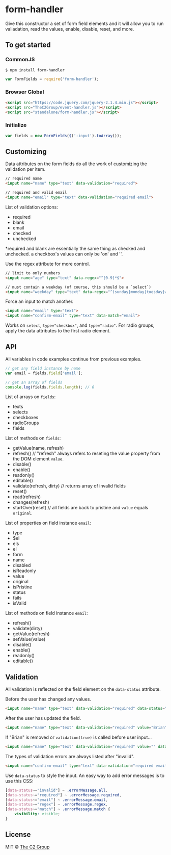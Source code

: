 form-handler
============

Give this constructor a set of form field elements and it will allow you to run valiadation, read the values, enable, disable, reset, and more.


To get started
--------------

### CommonJS

```
$ npm install form-handler
```

```js
var FormFields = require('form-handler');
```

### Browser Global

```html
<script src="https://code.jquery.com/jquery-2.1.4.min.js"></script>
<script src="TheC2Group/event-handler.js"></script>
<script src="standalone/form-handler.js"></script>
```

### Initialize

```js
var fields = new FormFields($(':input').toArray());
```


Customizing
-----------

Data attributes on the form fields do all the work of customizing the validation per item.

```html
// required name
<input name="name" type="text" data-validation="required">

// required and valid email
<input name="email" type="text" data-validation="required email">
```

List of validation options:

* required
* blank
* email
* checked
* unchecked

*required and blank are essentially the same thing as checked and unchecked. a checkbox's values can only be 'on' and ''.

Use the regex attribute for more control.

```html
// limit to only numbers
<input name="age" type="text" data-regex="^[0-9]*$">

// must contain a weekday (of course, this should be a `select`)
<input name="weekday" type="text" data-regex="^(sunday|monday|tuesday|wednesday|thursday|friday|saturday)$" data-regex-flags="i">
```

Force an input to match another.

```html
<input name="email" type="text">
<input name="confirm-email" type="text" data-match="email">
```

Works on `select`, `type="checkbox"`, and `type="radio"`. For radio groups, apply the data attributes to the first radio element.


API
---

All variables in code examples continue from previous examples.

```js
// get any field instance by name
var email = fields.field['email'];

// get an array of fields
console.log(fields.fields.length); // 6
```

List of arrays on `fields`:

* texts
* selects
* checkboxes
* radioGroups
* fields

List of methods on `fields`:

* getValue(name, refresh)
* refresh() // "refresh" always refers to reseting the value property from the DOM element `value`.
* disable()
* enable()
* readonly()
* editable()
* validate(refresh, dirty) // returns array of invalid fields
* reset()
* read(refresh)
* changes(refresh)
* startOver(reset) // all fields are back to pristine and `value` equals `original`.

List of properties on field instance `email`:

* type
* $el
* els
* el
* form
* name
* disabled
* isReadonly
* value
* original
* isPristine
* status
* fails
* isValid

List of methods on field instance `email`:

* refresh()
* validate(dirty)
* getValue(refresh)
* setValue(value)
* disable()
* enable()
* readonly()
* editable()


Validation
----------

All validation is reflected on the field element on the `data-status` attribute.

Before the user has changed any values.

```html
<input name="name" type="text" data-validation="required" data-status="pristine">
```

After the user has updated the field.

```html
<input name="name" type="text" data-validation="required" value="Brian" data-status="valid">
```

If "Brian" is removed or `validation(true)` is called before user input...

```html
<input name="name" type="text" data-validation="required" value="" data-status="invalid required">
```

The types of validation errors are always listed after "invalid".

```html
<input name="confirm-email" type="text" data-validation="required email" data-match="email" data-regex="^{5,30}$" value="" data-status="invalid required email match regex">
```

Use `data-status` to style the input. An easy way to add error messages is to use this CSS:

```css
[data-status~="invalid"] ~ .errorMessage.all,
[data-status~="required"] ~ .errorMessage.required,
[data-status~="email"] ~ .errorMessage.email,
[data-status~="regex"] ~ .errorMessage.regex,
[data-status~="match"] ~ .errorMessage.match {
    visibility: visible;
}
```


License
-------

MIT © [The C2 Group](https://c2experience.com)
